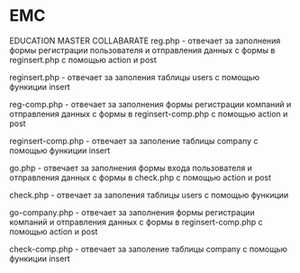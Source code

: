 # EMC
 EDUCATION MASTER COLLABARATE
reg.php - отвечает за заполнения формы регистрации пользователя и отправления данных с формы в reginsert.php с помощью action и post
 
reginsert.php - отвечает за заполения таблицы users с помощью функиции insert

reg-comp.php - отвечает за заполнения формы регистрации компаний и отправления данных с формы в reginsert-comp.php с помощью action и post

reginsert-comp.php - отвечает за заполение таблицы company с помощью функиции insert

go.php - отвечает за заполнения формы входа пользователя и отправления данных с формы в check.php с помощью action и post
 
check.php - отвечает за заполения таблицы users с помощью функиции 

go-company.php - отвечает за заполнения формы регистрации компаний и отправления данных с формы в reginsert-comp.php с помощью action и post

check-comp.php - отвечает за заполение таблицы company с помощью функиции insert
